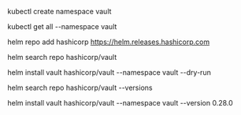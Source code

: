 kubectl create namespace vault

kubectl get all --namespace vault

helm repo add hashicorp https://helm.releases.hashicorp.com

helm search repo hashicorp/vault

helm install vault hashicorp/vault --namespace vault --dry-run

helm search repo hashicorp/vault --versions

helm install vault hashicorp/vault --namespace vault --version 0.28.0